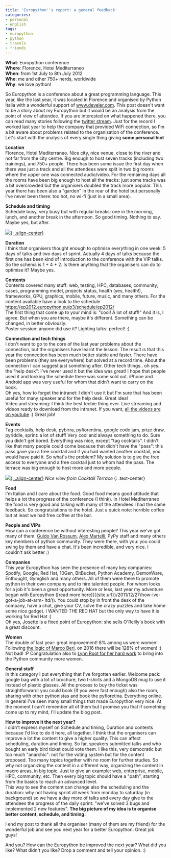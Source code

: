 ```yaml
---
title: 'Europython''s report: a general feedback'
categories:
- personal
- english
tags:
- europython
- python
- travels
- friends
---
```

**What**: Europython conference  
**Where**: Florence, Hotel Mediterraneo  
**When**: from 1st July to 8th July 2012  
**Who**: me and other 750+ nerds, worldwide  
**Why**: we love python!

So Europython is a conference about a great programming language. This
year, like the last year, it was located in Florence and organised by Python
Italia with a wonderful support of www.develer.com. This post doesn't want to
be a story about my Europython but it would be an analysis from the point of
view of attendee. If you are interested on what happened there, you can read
many stories following the [twitter
stream](https://twitter.com/#!/search/%23europython). Just for the record I
worked last year to help the company that provided WiFi connection, so I'm a
bit aware about problems related to the organisation of the conference.
Let's start with the analysis of every single thing giving **some personal
hint**

**Location**  
Florence, Hotel Mediterraneo. Nice city, nice venue, close to the river and
not far from the city centre. Big enough to host seven tracks (including two
trainings), and 750+ people. There has been some issue the first day when
there was just a track and all the attendees were split in two big rooms where
the upper one was connected audio/video. For the remaining days all the rooms
have been big enough to host all the tracks: just some tracks was a bit
overcrowded but the organisers doubled the track more popular. This year there
has been also a "garden" in the rear of the hotel but personally I've never
been there: too hot, no wi-fi (just in a small area).

**Schedule and timing**  
Schedule busy, very busy but with regular breaks: one in the morning, lunch,
and another break in the afternoon. So good timing. Nothing to say. Maybe yes,
but after.

[![]({{site.url}}/assets/images/ep2012.jpg){: .align-center}]({{site.url}}/assets/images/ep2012.jpg)

**Duration**  
I think that organisers thought enough to optimise everything in one week: 5
days of talks and two days of sprint. Actually 4 days of talks because the
first one has been kind of introduction to the conference with the VIP talks.
So the schema is 1 + 4 + 2. Is there anything that the organisers can do to
optimise it? Maybe yes.

**Contents**  
Contents covered many stuff: web, testing, HPC, databases, community, cases,
programming model, projects status, health (yes, health!), frameworks, GPU,
graphics, mobile, future, music, and many others. For the content available
have a look to the schedule <https://ep2012.europython.eu/p3/schedule/ep2012/>  
The first thing that come up to your mind is: "cool! A lot of stuff!" And it
is, I agree. But when you are there, maybe it's different. Something can be
changed, in better obviously.  
Poster session: anyone did use it? Lighting talks: perfect! :)

**Connection and tech things**  
I don't want to go to the core of the last year problems about the connection,
but the organisers have learnt the lesson. The result is that this year the
connection has been much better stable and faster. There have been problems
(they are everywhere) but solved at a record time. About the connection I can
suggest just something after. Other tech things.. oh yes.. the "help desk":
I've never used it but the idea was great! I hope that people used it and
looking the schedule there was some sold out. iPhone and Android app was very
useful for whom that didn't want to carry on the book.  
Oh yes, how to forget the intranet: I didn't use it but I'm sure that has been
useful for many speaker and for the help desk. Great idea!  
Video and streaming: I think the best techie thing ever. Live streaming and
videos ready to download from the intranet. If you want, [all the videos are
on youtube](http://www.youtube.com/user/PythonItalia/feed) :) Great job!

**Events**  
Tag cocktails, help desk, pybirra, pyfiorentina, google code jam, prize draw,
pyriddle, sprint: a lot of stuff! Very cool and always something to do. Sure
you didn't get bored. Everything was nice, except "tag cocktails". I didn't
like that many people could come because that didn't have the "pass": this
pass gave you a free cocktail and if you had wanted another cocktail, you
would have paid it. So what's the problem? My solution is to give the free
access to everyone and a free cocktail just to whom had the pass. The terrace
was big enough to host more and more people.

[![]({{site.url}}/assets/images/tagcocktail.jpg){: .align-center}]({{site.url}}/assets/images/tagcocktail.jpg)
_Nice view from Cocktail Terrace_
{: .text-center}

**Food**  
I'm Italian and I care about the food. Good food means good attitude that
helps a lot the progress of the conference (I think). In Hotel Mediterraneo
the food is very good and talking with many of the attendees I had the same
feedback. So congratulations to the hotel. Just a quick note: horrible coffee
but at least we had free coffee at the bar.

**People and VIPs**  
How can a conference be without interesting people? This year we've got many
of them: [Guido Van Rossum](http://www.python.org/~guido/), [Alex
Martelli](http://www.aleax.it/), PyPy staff and many others key members of
python community. They were there, with you: you could swing by them and have
a chat. It's been incredible, and very nice. I couldn't ask better :)

**Companies**  
This year Europython has seen the presence of many key companies: Spotify,
Google, Red Hat, 10Gen, BitBucket, Python Academy, DemonWare, Enthought,
Gymglish and many others. All of them were there to promote python in their
own company and to hire talented people. For whom looks for a job it's been a
great opportunity. More or less, last year my adventure began with Europython
([read more here]({{site.url}}/2011/12/27/how-ive-got-a-job-at-arm-
ltd/)). You could stop by in front the desk of the company, have a chat, give
your CV, solve the crazy puzzles and take home some nice gadget. I WANTED THE
RED HAT but the only way to have it is working for Red Hat :)  
Oh yes, [Josette](http://www.josetteorama.com/) is a fixed point of
Europython: she sells O'Reilly's book with a great discount.

**Women**  
The double of last year: great improvement! 8% among us were women! Following
[the logic of Marco
Beri](https://twitter.com/taifu/status/220048398764621824), on 2016 there will
be 128% of women! :) Not bad! :P Congratulation also to [Lynn Root for her
hard work](http://www.roguelynn.com/) to bring into the Python community more
women.

**General stuff**  
In this category I put everything that I've forgotten earlier. Welcome pack:
google bag with a lot of brochure, two t-shirts and a MongoDB mug to use it
instead of plastic glasses. All the process to buy the ticket was
straightforward: you could book (If you were fast enough) also the room,
sharing with other pythonistas and book the pyfioretina. Everything online. In
general I've seen many small things that made Europython very nice. At the
moment I can't remember all of them but I promise you that if something come
up to my mind, I'll update the blog post.

**How to improve it the next year?**  
I didn't express myself on Schedule and timing, Duration and contents because
I'd like to do it here, all together. I think that the organisers can improve a
lot the content to give a higher quality. This can affect scheduling, duration
and timing. So far, speakers submitted talks and who bought an early bird
ticket could vote them. I like this, very democratic but too much "anarchic":
not for the voting system but for the content proposed. Too many topics
together with no room for further studies. So why not organizing the content in
a different way, organizing the content in macro areas, in big topic. Just to
give an example: web, enterprise, mobile, HPC, community, etc. Then every big
topic should have a "path", starting from the basics to reach an advanced
level.  
This way to see the content can change also the scheduling and the duration:
why not having sprint all week from monday to saturday (in background) so we
have a day more of talks and every day give to the attendees the progress of
the daily sprint: "we've solved 3 bugs and implemented 2 new features". **The
big picture of my idea is to organise better content, schedule, and timing.**

I end my post to thank all the organiser (many of them are my friend) for the
wonderful job and see you next year for a better Europython. Great job guys!

And you? How can the Europython be improved the next year? What did you like?
What didn't you like? Drop a comment and tell your opinion. :)
